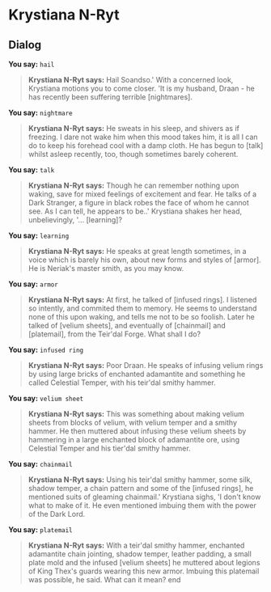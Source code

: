 # Krystiana N-Ryt
## Dialog

**You say:** `hail`



>**Krystiana N-Ryt says:** Hail Soandso.' With a concerned look, Krystiana motions you to come closer.  'It is my husband, Draan - he has recently been suffering terrible [nightmares].

**You say:** `nightmare`



>**Krystiana N-Ryt says:** He sweats in his sleep, and shivers as if freezing.  I dare not wake him when this mood takes him, it is all I can do to keep his forehead cool with a damp cloth.  He has begun to [talk] whilst asleep recently, too, though sometimes barely coherent.

**You say:** `talk`



>**Krystiana N-Ryt says:** Though he can remember nothing upon waking, save for mixed feelings of excitement and fear.  He talks of a Dark Stranger, a figure in black robes the face of whom he cannot see.  As I can tell, he appears to be..' Krystiana shakes her head, unbelievingly, '... [learning]?

**You say:** `learning`



>**Krystiana N-Ryt says:** He speaks at great length sometimes, in a voice which is barely his own, about new forms and styles of [armor].  He is Neriak's master smith, as you may know.

**You say:** `armor`



>**Krystiana N-Ryt says:** At first, he talked of [infused rings].  I listened so intently, and commited them to memory.  He seems to understand none of this upon waking, and tells me not to be so foolish.  Later he talked of [velium sheets], and eventually of [chainmail] and [platemail], from the Teir'dal Forge.  What shall I do?

**You say:** `infused ring`



>**Krystiana N-Ryt says:** Poor Draan.  He speaks of infusing velium rings by using large bricks of enchanted adamantite and something he called Celestial Temper, with his teir'dal smithy hammer.

**You say:** `velium sheet`



>**Krystiana N-Ryt says:** This was something about making velium sheets from blocks of velium, with velium temper and a smithy hammer.  He then muttered about infusing these velium sheets by hammering in a large enchanted block of adamantite ore, using Celestial Temper and his tier'dal smithy hammer.

**You say:** `chainmail`



>**Krystiana N-Ryt says:** Using his teir'dal smithy hammer, some silk, shadow temper, a chain pattern and some of the [infused rings], he mentioned suits of gleaming chainmail.'  Krystiana sighs, 'I don't know what to make of it.  He even mentioned imbuing them with the power of the Dark Lord.

**You say:** `platemail`



>**Krystiana N-Ryt says:** With a teir'dal smithy hammer, enchanted adamantite chain jointing, shadow temper, leather padding, a small plate mold and the infused [velium sheets] he muttered about legions of King Thex's guards wearing this new armor.  Imbuing this platemail was possible, he said.  What can it mean?
end